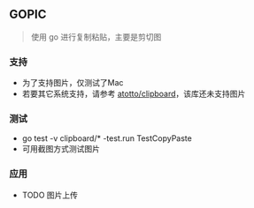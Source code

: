 ## GOPIC
> 使用 go 进行复制粘贴，主要是剪切图
### 支持
- 为了支持图片，仅测试了Mac
- 若要其它系统支持，请参考 [atotto/clipboard](https://github.com/atotto/clipboard)，该库还未支持图片
### 测试
- go test -v clipboard/* -test.run TestCopyPaste
- 可用截图方式测试图片
### 应用
- TODO 图片上传
